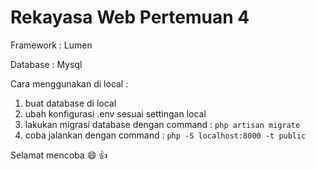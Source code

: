 # Rekayasa Web Pertemuan 4

Framework : Lumen

Database : Mysql

Cara menggunakan di local :

1. buat database di local
2. ubah konfigurasi .env sesuai settingan local
3. lakukan migrasi database dengan command : ```php artisan migrate```
4. coba jalankan dengan command : ```php -S localhost:8000 -t public```

Selamat mencoba :smile: :thumbsup:
